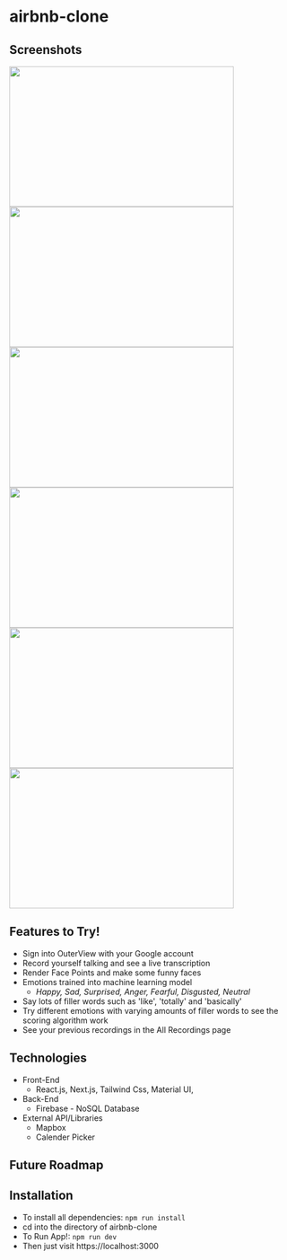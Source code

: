 # airbnb-clone



## Screenshots
<img src="https://user-images.githubusercontent.com/66042550/142079298-976a4dd7-7abc-4fd0-a41a-559252e3ac55.png" width="400" height="250"> <img src="https://user-images.githubusercontent.com/66042550/142089521-9d0909b2-44b4-485e-ad30-bbed2a1e2d1d.png" width="400" height="250"> <img src="https://user-images.githubusercontent.com/66042550/142089568-bd8903ba-e1ab-4579-b968-424ff3e0f8e9.png" width="400" height="250"> <img src="https://user-images.githubusercontent.com/66042550/142089581-4f922418-5b32-4486-8b33-eab744a634e6.png" width="400" height="250"> <img src="https://user-images.githubusercontent.com/66042550/142089597-feee532c-a121-481f-b23a-2d208fc53c3a.png" width="400" height="250"> <img src="https://user-images.githubusercontent.com/66042550/142089610-47373613-810b-4702-be09-b8592f78b28b.png" width="400" height="250">





## Features to Try!

- Sign into OuterView with your Google account
- Record yourself talking and see a live transcription
- Render Face Points and make some funny faces
- Emotions trained into machine learning model
  - _Happy, Sad, Surprised, Anger, Fearful, Disgusted, Neutral_
- Say lots of filler words such as 'like', 'totally' and 'basically'
- Try different emotions with varying amounts of filler words to see the scoring algorithm work
- See your previous recordings in the All Recordings page

## Technologies

- Front-End
  - React.js, Next.js, Tailwind Css, Material UI,
- Back-End
  - Firebase - NoSQL Database
- External API/Libraries
  - Mapbox   
  - Calender Picker
   
## Future Roadmap



## Installation

- To install all dependencies: `npm run install`
- cd into the directory of airbnb-clone
- To Run App!: `npm run dev`
- Then just visit https://localhost:3000
